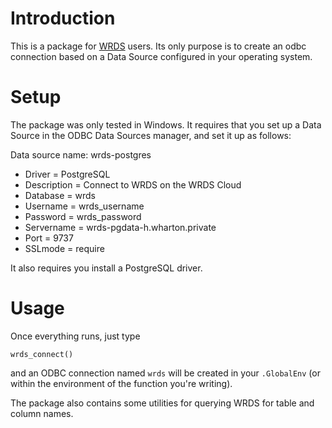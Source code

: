 # Introduction

This is a package for [WRDS](https://wrds-web.wharton.upenn.edu/wrds/index.cfm) users. Its only purpose is to create an odbc connection based on a Data Source configured in your operating system.

# Setup

The package was only tested in Windows. It requires that you set up a Data Source in the ODBC Data Sources manager, and set it up as follows:

Data source name: wrds-postgres

- Driver           = PostgreSQL
- Description      = Connect to WRDS on the WRDS Cloud
- Database         = wrds
- Username         = wrds_username
- Password         = wrds_password
- Servername       = wrds-pgdata-h.wharton.private
- Port             = 9737
- SSLmode          = require

It also requires you install a PostgreSQL driver.

# Usage

Once everything runs, just type
```
wrds_connect()
```
and an ODBC connection named `wrds` will be created in your `.GlobalEnv` (or within the environment of the function you're writing).

The package also contains some utilities for querying WRDS for table and column names.
